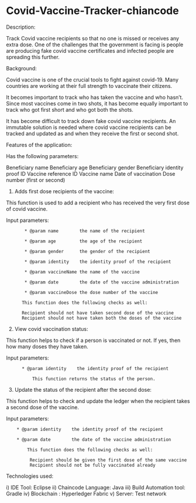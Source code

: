 ﻿# Covid-Vaccine-Tracker-chiancode


Description:

Track Covid vaccine recipients so that no one is missed or receives any extra dose. One of the challenges that the government is facing is people are producing fake covid vaccine certificates and infected people are spreading this further.

 
Background:

Covid vaccine is one of the crucial tools to fight against covid-19. Many countries are working at their full strength to vaccinate their citizens.

It becomes important to track who has taken the vaccine and who hasn’t. Since most vaccines come in two shots, it has become equally important to track who got first short and who got both the shots.

It has become difficult to track down fake covid vaccine recipients. An immutable solution is needed where covid vaccine recipients can be tracked and updated as and when they receive the first or second shot.

 
Features of the application:

Has the following parameters:

Beneficiary name
Beneficiary age
Beneficiary gender
Beneficiary identity proof ID
Vaccine reference ID
Vaccine name
Date of vaccination
Dose number (first or second)
 

1. Adds first dose recipients of the vaccine:

This function is used to add a recipient who has received the very first dose of covid vaccine.

Input parameters:

           * @param name        the name of the recipient

           * @param age         the age of the recipient

           * @param gender      the gender of the recipient

           * @param identity    the identity proof of the recipient

           * @param vaccineName the name of the vaccine

           * @param date        the date of the vaccine administration

           * @param vaccineDose the dose number of the vaccine   

          This function does the following checks as well:

          Recipient should not have taken second dose of the vaccine
          Recipient should not have taken both the doses of the vaccine
 

 2. View covid vaccination status:

This function helps to check if a person is vaccinated or not. If yes, then how many doses they have taken.

Input parameters:

          * @param identity    the identity proof of the recipient

              This function returns the status of the person.

 

  3. Update the status of the recipient after the second dose:

This function helps to check and update the ledger when the recipient takes a second dose of the vaccine.

Input parameters:

        * @param identity    the identity proof of the recipient

        * @param date        the date of the vaccine administration
  
            This function does the following checks as well:

             Recipient should be given the first dose of the same vaccine
             Recipient should not be fully vaccinated already
 


Technologies used:

i)  IDE Tool: Eclipse
ii) Chaincode Language: Java
iii) Build Automation tool: Gradle
iv) Blockchain : Hyperledger Fabric
v) Server: Test network
